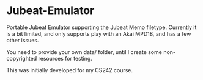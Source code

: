 Jubeat-Emulator
===============

Portable Jubeat Emulator supporting the Jubeat Memo filetype.  Currently it is a bit limited, and only supports play with an Akai MPD18, and has a few other issues.

You need to provide your own data/ folder, until I create some non-copyrighted resources for testing.

This was initially developed for my CS242 course.
